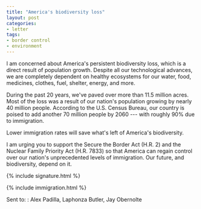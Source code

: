```yaml
---
title: "America's biodiversity loss"
layout: post
categories:
- letter
tags:
- border control
- environment
---
```


I am concerned about America's persistent biodiversity loss, which is a direct result of population growth. Despite all our technological advances, we are completely dependent on healthy ecosystems for our water, food, medicines, clothes, fuel, shelter, energy, and more.

During the past 20 years, we've paved over more than 11.5 million acres. Most of the loss was a result of our nation's population growing by nearly 40 million people. According to the U.S. Census Bureau, our country is poised to add another 70 million people by 2060 --- with roughly 90% due to immigration.

Lower immigration rates will save what's left of America's biodiversity.

I am urging you to support the Secure the Border Act (H.R. 2) and the Nuclear Family Priority Act (H.R. 7833) so that America can regain control over our nation's unprecedented levels of immigration. Our future, and biodiversity, depend on it.

{% include signature.html %}

{% include immigration.html %}

Sent to:
: Alex Padilla, Laphonza Butler, Jay Obernolte
